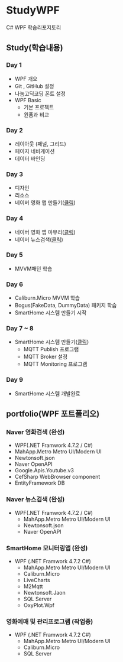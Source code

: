 # StudyWPF
C# WPF 학습리포지토리

## Study(학습내용)

### Day 1
- WPF 개요
- Git , GitHub 설정
- 나눔고딕코딩 폰트 설정
- WPF Basic
  - 기본 프로젝트
  - 윈폼과 비교
  
### Day 2
- 레이아웃 (패널, 그리드)
- 페이지 네비게이션
- 데이터 바인딩

### Day 3
- 디자인
- 리소스
- 네이버 영화 앱 만들기([클릭](https://github.com/Jitae9605/StudyWPF/tree/main/portfolio#naver-%EC%98%81%ED%99%94%EA%B2%80%EC%83%89-%EC%9D%B4%EC%A0%84%EC%9C%BC%EB%A1%9C))

### Day 4
- 네이버 영화 앱 마무리([클릭](https://github.com/Jitae9605/StudyWPF/tree/main/portfolio#naver-%EC%98%81%ED%99%94%EA%B2%80%EC%83%89-%EC%9D%B4%EC%A0%84%EC%9C%BC%EB%A1%9C))
- 네이버 뉴스검색([클릭](https://github.com/Jitae9605/StudyWPF/tree/main/portfolio#naver-%EB%89%B4%EC%8A%A4%EA%B2%80%EC%83%89))

### Day 5
- MVVM패턴 학습

### Day 6
- Caliburn.Micro MVVM 학습
- Bogus(FakeData, DummyData) 패키지 학습
- SmartHome 시스템 만들기 시작

### Day 7 ~ 8
- SmartHome 시스템 만들기([클릭](https://github.com/Jitae9605/StudyWPF/tree/main/portfolio#smarthome-%EB%AA%A8%EB%8B%88%ED%84%B0%EB%A7%81%EC%95%B1))
  - MQTT Publish 프로그램
  - MQTT Broker 설정
  - MQTT Monitoring 프로그램

### Day 9
- SmartHome 시스템 개발완료

## portfolio(WPF 포트폴리오)
### Naver 영화검색 (완성)
 - WPF(.NET Framwork 4.7.2 / C#)
  - MahApp.Metro Metro UI/Modern UI
  - Newtonsoft.json
  - Naver OpenAPI
  - Google.Apis.Youtube.v3
  - CefSharp WebBrowser component
  - EntityFramework DB

### Naver 뉴스검색 (완성)
- WPF(.NET Framwork 4.7.2 / C#)
  - MahApp.Metro Metro UI/Modern UI
  - Newtonsoft.json
  - Naver OpenAPI
 
### SmartHome 모니터링앱 (완성)
- WPF (.NET Framwork 4.7.2 C#)
    - MahApp.Metro Metro UI/Modern UI 
    - Caliburn.Micro
    - LiveCharts
    - M2Mqtt
    - Newtonsoft.Jaon
    - SQL Server
    - OxyPlot.Wpf
 
### 영화예매 및 관리프로그램 (작업중)
- WPF (.NET Framwork 4.7.2 C#)
    - MahApp.Metro Metro UI/Modern UI 
    - Caliburn.Micro
    - SQL Server
